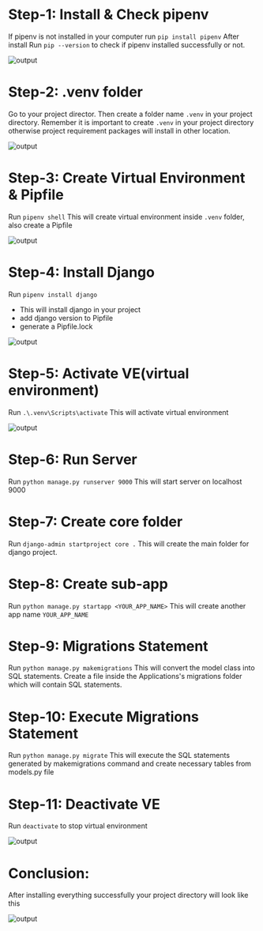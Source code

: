 # Step-1: Install & Check pipenv


If pipenv is not installed in your computer run `pip install pipenv`
After install Run `pip --version` to check if pipenv installed successfully or not.

![output](https://i.ibb.co/tK5p6Bg/1.png)

# Step-2: .venv folder

Go to your project director. Then create a folder name `.venv` in your project directory.
Remember it is important to create `.venv` in your project directory otherwise project requirement packages will install in other location.

![output](https://i.ibb.co/z6XbBmq/2.png)

# Step-3: Create Virtual Environment & Pipfile

Run `pipenv shell`
This will create virtual environment inside `.venv` folder, also create a Pipfile

![output](https://i.ibb.co/zf4kNH8/3.png)

# Step-4: Install Django

Run `pipenv install django`

- This will install django in your project
- add django version to Pipfile
- generate a Pipfile.lock

![output](https://i.ibb.co/hCQYH90/4.png)

# Step-5: Activate VE(virtual environment)

Run `.\.venv\Scripts\activate`
This will activate virtual environment

![output](https://i.ibb.co/DVyrsrJ/5.png)

# Step-6: Run Server

Run `python manage.py runserver 9000`
This will start server on localhost 9000

# Step-7: Create core folder 

Run `django-admin startproject core .`
This will create the main folder for django project.

# Step-8: Create sub-app

Run `python manage.py startapp <YOUR_APP_NAME>`
This will create another app name `YOUR_APP_NAME`

# Step-9: Migrations Statement

Run `python manage.py makemigrations`
This will convert the model class into SQL statements. Create a file inside the Applications's migrations folder which will contain SQL statements.

# Step-10: Execute Migrations Statement

Run `python manage.py migrate`
This will execute the SQL statements generated by makemigrations command and create necessary tables from models.py file

# Step-11: Deactivate VE

Run `deactivate` to stop virtual environment

![output](https://i.ibb.co/MgmsjVs/6.png)

# Conclusion:

After installing everything successfully your project directory will look like this

![output](https://i.ibb.co/R3znwSQ/7.png)
